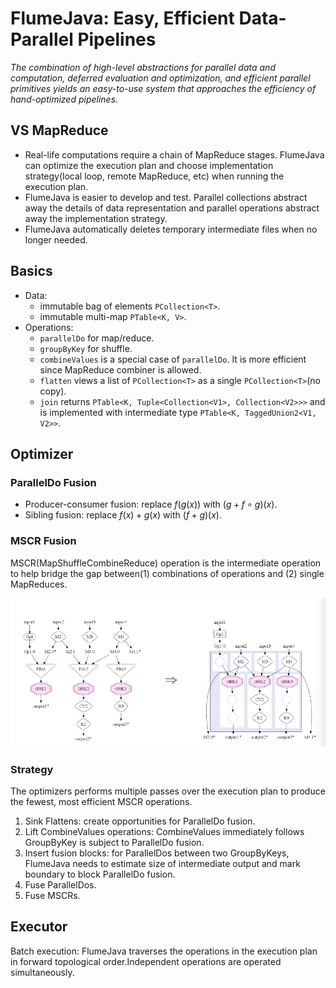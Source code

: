 # FlumeJava: Easy, Efficient Data-Parallel Pipelines

*The combination of high-level abstractions for parallel data and computation, deferred evaluation and optimization, and efficient parallel primitives yields an easy-to-use system that approaches the efficiency of hand-optimized pipelines.*

## VS MapReduce

- Real-life computations require a chain of MapReduce stages. FlumeJava can optimize the execution plan and choose implementation strategy(local loop, remote MapReduce, etc) when running the execution plan.
- FlumeJava is easier to develop and test. Parallel collections abstract away the details of data representation and parallel operations abstract away the implementation strategy.
- FlumeJava automatically deletes temporary intermediate files when no longer needed.

## Basics

- Data:
  - immutable bag of elements `PCollection<T>`.
  - immutable multi-map `PTable<K, V>`.
- Operations:
  - `parallelDo` for map/reduce.
  - `groupByKey` for shuffle.
  - `combineValues` is a special case of `parallelDo`. It is more efficient since MapReduce combiner is allowed.
  - `flatten` views a list of `PCollection<T>` as a single `PCollection<T>`(no copy).
  - `join` returns `PTable<K, Tuple<Collection<V1>, Collection<V2>>>` and is implemented with intermediate type `PTable<K, TaggedUnion2<V1, V2>>`.

## Optimizer

### ParallelDo Fusion

- Producer-consumer fusion: replace $f(g(x))$ with $(g + f \circ g)(x)$.
- Sibling fusion: replace $f(x) + g(x)$ with $(f+g)(x)$.

### MSCR Fusion

MSCR(MapShuffleCombineReduce) operation is the intermediate operation to help bridge the gap between(1) combinations of operations and (2) single MapReduces.

![MSCR](images/MSCR.jpg)

### Strategy

The optimizers performs multiple passes over the execution plan to produce the fewest, most efficient MSCR operations.

1. Sink Flattens: create opportunities for ParallelDo fusion.
2. Lift CombineValues operations: CombineValues immediately follows GroupByKey is subject to ParallelDo fusion.
3. Insert fusion blocks: for ParallelDos between two GroupByKeys, FlumeJava needs to estimate size of intermediate output and mark boundary to block ParallelDo fusion.
4. Fuse ParallelDos.
5. Fuse MSCRs.

## Executor

Batch execution: FlumeJava traverses the operations in the execution plan in forward topological order.Independent operations are operated simultaneously.